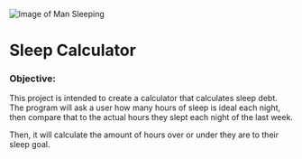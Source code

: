 ![Image of Man Sleeping](http://www.maamedicare.com/img/Uploads/1474360458400.jpg)

# Sleep Calculator 

### Objective: 
This project is intended to create a calculator that calculates sleep debt. The program will ask a user how many hours of sleep is ideal each night, then compare that to the actual hours they slept each night of the last week.

Then, it will calculate the amount of hours over or under they are to their sleep goal.
